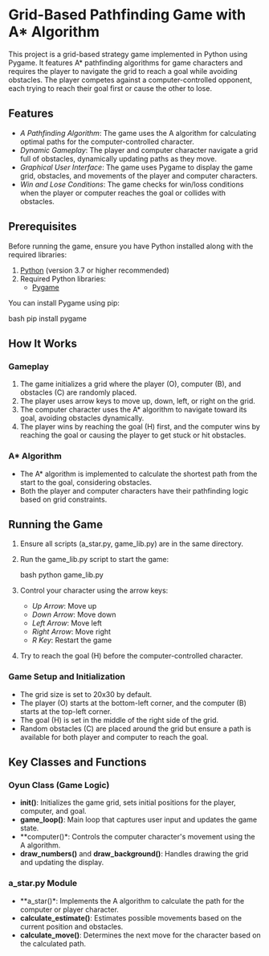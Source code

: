 # Grid-Based Pathfinding Game with A* Algorithm

This project is a grid-based strategy game implemented in Python using Pygame. It features A* pathfinding algorithms for game characters and requires the player to navigate the grid to reach a goal while avoiding obstacles. The player competes against a computer-controlled opponent, each trying to reach their goal first or cause the other to lose.

## Features

- *A Pathfinding Algorithm*: The game uses the A algorithm for calculating optimal paths for the computer-controlled character.
- *Dynamic Gameplay*: The player and computer character navigate a grid full of obstacles, dynamically updating paths as they move.
- *Graphical User Interface*: The game uses Pygame to display the game grid, obstacles, and movements of the player and computer characters.
- *Win and Lose Conditions*: The game checks for win/loss conditions when the player or computer reaches the goal or collides with obstacles.

## Prerequisites

Before running the game, ensure you have Python installed along with the required libraries:

1. [Python](https://www.python.org/downloads/) (version 3.7 or higher recommended)
2. Required Python libraries:
   - [Pygame](https://www.pygame.org/news)
   
You can install Pygame using pip:

bash
pip install pygame


## How It Works

### Gameplay

1. The game initializes a grid where the player (O), computer (B), and obstacles (C) are randomly placed.
2. The player uses arrow keys to move up, down, left, or right on the grid.
3. The computer character uses the A* algorithm to navigate toward its goal, avoiding obstacles dynamically.
4. The player wins by reaching the goal (H) first, and the computer wins by reaching the goal or causing the player to get stuck or hit obstacles.

### A* Algorithm

- The A* algorithm is implemented to calculate the shortest path from the start to the goal, considering obstacles.
- Both the player and computer characters have their pathfinding logic based on grid constraints.

## Running the Game

1. Ensure all scripts (a_star.py, game_lib.py) are in the same directory.
2. Run the game_lib.py script to start the game:

   bash
   python game_lib.py
   

3. Control your character using the arrow keys:
   - *Up Arrow*: Move up
   - *Down Arrow*: Move down
   - *Left Arrow*: Move left
   - *Right Arrow*: Move right
   - *R Key*: Restart the game

4. Try to reach the goal (H) before the computer-controlled character.

### Game Setup and Initialization

- The grid size is set to 20x30 by default.
- The player (O) starts at the bottom-left corner, and the computer (B) starts at the top-left corner.
- The goal (H) is set in the middle of the right side of the grid.
- Random obstacles (C) are placed around the grid but ensure a path is available for both player and computer to reach the goal.

## Key Classes and Functions

### Oyun Class (Game Logic)

- **init()**: Initializes the game grid, sets initial positions for the player, computer, and goal.
- **game_loop()**: Main loop that captures user input and updates the game state.
- **computer()*: Controls the computer character's movement using the A algorithm.
- **draw_numbers()** and **draw_background()**: Handles drawing the grid and updating the display.

### a_star.py Module

- **a_star()*: Implements the A algorithm to calculate the path for the computer or player character.
- **calculate_estimate()**: Estimates possible movements based on the current position and obstacles.
- **calculate_move()**: Determines the next move for the character based on the calculated path.
